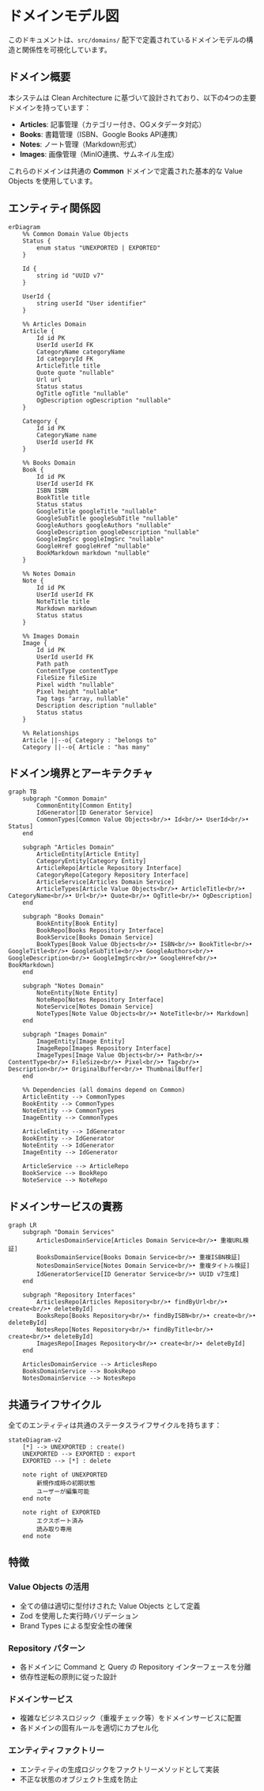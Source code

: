 # ドメインモデル図

このドキュメントは、`src/domains/` 配下で定義されているドメインモデルの構造と関係性を可視化しています。

## ドメイン概要

本システムは Clean Architecture に基づいて設計されており、以下の4つの主要ドメインを持っています：

- **Articles**: 記事管理（カテゴリー付き、OGメタデータ対応）
- **Books**: 書籍管理（ISBN、Google Books API連携）
- **Notes**: ノート管理（Markdown形式）
- **Images**: 画像管理（MinIO連携、サムネイル生成）

これらのドメインは共通の **Common** ドメインで定義された基本的な Value Objects を使用しています。

## エンティティ関係図

```mermaid
erDiagram
    %% Common Domain Value Objects
    Status {
        enum status "UNEXPORTED | EXPORTED"
    }
    
    Id {
        string id "UUID v7"
    }
    
    UserId {
        string userId "User identifier"
    }

    %% Articles Domain
    Article {
        Id id PK
        UserId userId FK
        CategoryName categoryName
        Id categoryId FK
        ArticleTitle title
        Quote quote "nullable"
        Url url
        Status status
        OgTitle ogTitle "nullable"
        OgDescription ogDescription "nullable"
    }
    
    Category {
        Id id PK
        CategoryName name
        UserId userId FK
    }

    %% Books Domain
    Book {
        Id id PK
        UserId userId FK
        ISBN ISBN
        BookTitle title
        Status status
        GoogleTitle googleTitle "nullable"
        GoogleSubTitle googleSubTitle "nullable"
        GoogleAuthors googleAuthors "nullable"
        GoogleDescription googleDescription "nullable"
        GoogleImgSrc googleImgSrc "nullable"
        GoogleHref googleHref "nullable"
        BookMarkdown markdown "nullable"
    }

    %% Notes Domain
    Note {
        Id id PK
        UserId userId FK
        NoteTitle title
        Markdown markdown
        Status status
    }

    %% Images Domain
    Image {
        Id id PK
        UserId userId FK
        Path path
        ContentType contentType
        FileSize fileSize
        Pixel width "nullable"
        Pixel height "nullable"
        Tag tags "array, nullable"
        Description description "nullable"
        Status status
    }

    %% Relationships
    Article ||--o{ Category : "belongs to"
    Category ||--o{ Article : "has many"
```

## ドメイン境界とアーキテクチャ

```mermaid
graph TB
    subgraph "Common Domain"
        CommonEntity[Common Entity]
        IdGenerator[ID Generator Service]
        CommonTypes[Common Value Objects<br/>• Id<br/>• UserId<br/>• Status]
    end

    subgraph "Articles Domain"
        ArticleEntity[Article Entity]
        CategoryEntity[Category Entity]
        ArticleRepo[Article Repository Interface]
        CategoryRepo[Category Repository Interface]
        ArticleService[Articles Domain Service]
        ArticleTypes[Article Value Objects<br/>• ArticleTitle<br/>• CategoryName<br/>• Url<br/>• Quote<br/>• OgTitle<br/>• OgDescription]
    end

    subgraph "Books Domain"
        BookEntity[Book Entity]
        BookRepo[Books Repository Interface]
        BookService[Books Domain Service]
        BookTypes[Book Value Objects<br/>• ISBN<br/>• BookTitle<br/>• GoogleTitle<br/>• GoogleSubTitle<br/>• GoogleAuthors<br/>• GoogleDescription<br/>• GoogleImgSrc<br/>• GoogleHref<br/>• BookMarkdown]
    end

    subgraph "Notes Domain"
        NoteEntity[Note Entity]
        NoteRepo[Notes Repository Interface]
        NoteService[Notes Domain Service]
        NoteTypes[Note Value Objects<br/>• NoteTitle<br/>• Markdown]
    end

    subgraph "Images Domain"
        ImageEntity[Image Entity]
        ImageRepo[Images Repository Interface]
        ImageTypes[Image Value Objects<br/>• Path<br/>• ContentType<br/>• FileSize<br/>• Pixel<br/>• Tag<br/>• Description<br/>• OriginalBuffer<br/>• ThumbnailBuffer]
    end

    %% Dependencies (all domains depend on Common)
    ArticleEntity --> CommonTypes
    BookEntity --> CommonTypes
    NoteEntity --> CommonTypes
    ImageEntity --> CommonTypes
    
    ArticleEntity --> IdGenerator
    BookEntity --> IdGenerator
    NoteEntity --> IdGenerator
    ImageEntity --> IdGenerator

    ArticleService --> ArticleRepo
    BookService --> BookRepo
    NoteService --> NoteRepo
```

## ドメインサービスの責務

```mermaid
graph LR
    subgraph "Domain Services"
        ArticlesDomainService[Articles Domain Service<br/>• 重複URL検証]
        BooksDomainService[Books Domain Service<br/>• 重複ISBN検証]
        NotesDomainService[Notes Domain Service<br/>• 重複タイトル検証]
        IdGeneratorService[ID Generator Service<br/>• UUID v7生成]
    end

    subgraph "Repository Interfaces"
        ArticlesRepo[Articles Repository<br/>• findByUrl<br/>• create<br/>• deleteById]
        BooksRepo[Books Repository<br/>• findByISBN<br/>• create<br/>• deleteById]
        NotesRepo[Notes Repository<br/>• findByTitle<br/>• create<br/>• deleteById]
        ImagesRepo[Images Repository<br/>• create<br/>• deleteById]
    end

    ArticlesDomainService --> ArticlesRepo
    BooksDomainService --> BooksRepo
    NotesDomainService --> NotesRepo
```

## 共通ライフサイクル

全てのエンティティは共通のステータスライフサイクルを持ちます：

```mermaid
stateDiagram-v2
    [*] --> UNEXPORTED : create()
    UNEXPORTED --> EXPORTED : export
    EXPORTED --> [*] : delete
    
    note right of UNEXPORTED
        新規作成時の初期状態
        ユーザーが編集可能
    end note
    
    note right of EXPORTED
        エクスポート済み
        読み取り専用
    end note
```

## 特徴

### Value Objects の活用
- 全ての値は適切に型付けされた Value Objects として定義
- Zod を使用した実行時バリデーション
- Brand Types による型安全性の確保

### Repository パターン
- 各ドメインに Command と Query の Repository インターフェースを分離
- 依存性逆転の原則に従った設計

### ドメインサービス
- 複雑なビジネスロジック（重複チェック等）をドメインサービスに配置
- 各ドメインの固有ルールを適切にカプセル化

### エンティティファクトリー
- エンティティの生成ロジックをファクトリーメソッドとして実装
- 不正な状態のオブジェクト生成を防止